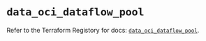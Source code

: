 # `data_oci_dataflow_pool`

Refer to the Terraform Registory for docs: [`data_oci_dataflow_pool`](https://registry.terraform.io/providers/oracle/oci/6.18.0/docs/data-sources/dataflow_pool).
